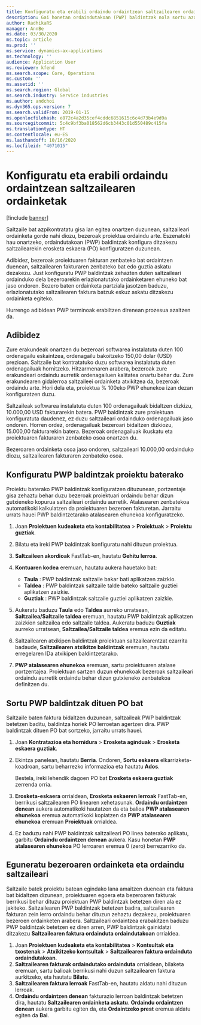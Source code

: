 ```yaml
---
title: Konfiguratu eta erabili ordaindu ordaintzean saltzailearen ordainketak
description: Gai honetan ordaindutakoan (PWP) baldintzak nola sortu azaltzen da, saltzaileen ordainketa partzialak askatu ahal izateko, bezeroen ordainketetan oinarrituta.
author: RadhikaRS
manager: AnnBe
ms.date: 03/30/2020
ms.topic: article
ms.prod: ''
ms.service: dynamics-ax-applications
ms.technology: ''
audience: Application User
ms.reviewer: kfend
ms.search.scope: Core, Operations
ms.custom: ''
ms.assetid: ''
ms.search.region: Global
ms.search.industry: Service industries
ms.author: andchoi
ms.dyn365.ops.version: 7
ms.search.validFrom: 2019-01-15
ms.openlocfilehash: e872c4a2d35cef4cddc6851615c6c4d73b4e9d9a
ms.sourcegitcommit: 5c4c9bf3ba018562d6cb3443c01d550489c415fa
ms.translationtype: HT
ms.contentlocale: eu-ES
ms.lasthandoff: 10/16/2020
ms.locfileid: "4071015"
---
```

# <a name="set-up-and-use-pay-when-paid-vendor-payments"></a>Konfiguratu eta erabili ordaindu ordaintzean saltzailearen ordainketak

[!include [banner](../includes/banner.md)]

Saltzaile bat azpikontratatu gisa lan egitea onartzen duzunean, saltzaileari ordainketa gorde nahi diozu, bezeroak proiektua ordaindu arte. Eszenatoki hau onartzeko, ordaindutakoan (PWP) baldintzak konfigura ditzakezu saltzailearekin erosketa eskaera (PO) konfiguratzen duzunean.

Adibidez, bezeroak proiektuaren fakturan zenbateko bat ordaintzen duenean, saltzailearen fakturaren zenbateko bat edo guztia askatu dezakezu. Just konfiguratu PWP baldintzak zehazten duten saltzaileari ordainduko dela bezeroarekin erlazionatutako ordainketaren ehuneko bat jaso ondoren. Bezero baten ordainketa partziala jasotzen baduzu, erlazionatutako saltzailearen faktura batzuk eskuz askatu ditzakezu ordainketa egiteko.

Hurrengo adibidean PWP terminoak erabiltzen direnean prozesua azaltzen da.

## <a name="example"></a>Adibidez

Zure erakundeak onartzen du bezeroari softwarea instalatuta duten 100 ordenagailu eskaintzea, ordenagailu bakoitzeko 150,00 dolar (USD) prezioan. Saltzaile bat kontratatuko duzu softwarea instalatuta duten ordenagailuak hornitzeko. Hitzarmenaren arabera, bezeroak zure erakundeari ordaindu aurretik ordenagailuen kalitatea onartu behar du. Zure erakundearen gidalerroa saltzaileei ordainketa atxikitzea da, bezeroak ordaindu arte. Hori dela eta, proiektua % 100eko PWP ehunekoa izan dezan konfiguratzen duzu.

Saltzaileak softwarea instalatuta duten 100 ordenagailuak bidaltzen dizkizu, 10.000,00 USD fakturarekin batera. PWP baldintzak zure proiektuan konfiguratuta daudenez, ez duzu saltzaileari ordainduko ordenagailuak jaso ondoren. Horren ordez, ordenagailuak bezeroari bidaltzen dizkiozu, 15.000,00 fakturarekin batera. Bezeroak ordenagailuak ikuskatu eta proiektuaren fakturaren zenbateko osoa onartzen du.

Bezeroaren ordainketa osoa jaso ondoren, saltzaileari 10.000,00 ordainduko diozu, saltzailearen fakturaren zenbateko osoa.

## <a name="set-up-pwp-terms-for-a-project"></a>Konfiguratu PWP baldintzak proiektu baterako

Proiektu baterako PWP baldintzak konfiguratzen dituzunean, portzentaje gisa zehaztu behar duzu bezeroak proiektuari ordaindu behar dizun gutxieneko kopurua saltzaileari ordaindu aurretik. Atalasearen zenbatekoa automatikoki kalkulatzen da proiektuaren bezeroen fakturetan. Jarraitu urrats hauei PWP baldintzetarako atalasearen ehunekoa konfiguratzeko.

1. Joan **Proiektuen kudeaketa eta kontabilitatea** \> **Proiektuak** \> **Proiektu guztiak**.
2. Bilatu eta ireki PWP baldintzak konfiguratu nahi dituzun proiektua.
3. **Saltzaileen akordioak** FastTab-en, hautatu **Gehitu lerroa**.
3. **Kontuaren kodea** eremuan, hautatu aukera hauetako bat:

    - **Taula** : PWP baldintzak saltzaile bakar bati aplikatzen zaizkio.
    - **Taldea** : PWP baldintzak saltzaile talde bateko saltzaile guztiei aplikatzen zaizkie.
    - **Guztiak** : PWP baldintzak saltzaile guztiei aplikatzen zaizkie.

4. Aukeratu baduzu **Taula** edo **Taldea** aurreko urratsean, **Saltzailea/Saltzaile taldea** eremuan, hautatu PWP baldintzak aplikatzen zaizkion saltzailea edo saltzaile taldea. Aukeratu baduzu **Guztiak** aurreko urratsean, **Saltzailea/Saltzaile taldea** eremua ezin da editatu.
5. Saltzailearen atxikipen baldintzak proiektuan saltzailearentzat ezarrita badaude, **Saltzailearen atxikitze baldintzak** eremuan, hautatu erregelaren IDa atxikipen baldintzetarako.
6. **PWP atalasearen ehunekoa** eremuan, sartu proiektuaren atalase portzentajea. Proiektuan sartzen duzun ehunekoak bezeroak saltzaileari ordaindu aurretik ordaindu behar dizun gutxieneko zenbatekoa definitzen du.

## <a name="create-a-po-that-has-pwp-terms"></a>Sortu PWP baldintzak dituen PO bat

Saltzaile baten faktura bidaltzen duzunean, saltzaileak PWP baldintzak betetzen baditu, baldintza horiek PO lerroetan agertzen dira. PWP baldintzak dituen PO bat sortzeko, jarraitu urrats hauei.

1. Joan **Kontratazioa eta hornidura** \> **Erosketa aginduak** \> **Erosketa eskaera guztiak**.
2. Ekintza panelean, hautatu **Berria**. Ondoren, **Sortu eskaera** elkarrizketa-koadroan, sartu beharrezko informazioa eta hautatu **Ados**.

    Bestela, ireki lehendik dagoen PO bat **Erosketa eskaera guztiak** zerrenda orria.

4. **Erosketa-eskaera** orrialdean, **Erosketa eskaeren lerroak** FastTab-en, berrikusi saltzailearen PO linearen xehetasunak. **Ordaindu ordaintzen denean** aukera automatikoki hautatzen da eta balioa **PWP atalasearen ehunekoa** eremua automatikoki kopiatzen da **PWP atalasearen ehunekoa** eremuan **Proiektuak** orrialdea.
6. Ez baduzu nahi PWP baldintzak saltzaileari PO linea baterako aplikatu, garbitu **Ordaindu ordaintzen denean** aukera. Kasu honetan **PWP atalasearen ehunekoa** PO lerroaren eremua 0 (zero) berrezarriko da.

## <a name="update-a-customer-payment-and-pay-the-vendor"></a>Eguneratu bezeroaren ordainketa eta ordaindu saltzaileari

Saltzaile batek proiektu batean egindako lana amaitzen duenean eta faktura bat bidaltzen dizunean, proiektuaren egoera eta bezeroaren fakturak berrikusi behar dituzu proiektuan PWP baldintzak betetzen diren ala ez jakiteko. Saltzailearen PWP baldintzak betetzen badira, saltzailearen fakturan zein lerro ordaindu behar dituzun zehaztu dezakezu, proiektuaren bezeroen ordainketen arabera. Saltzaileari ordaintzea erabakitzen baduzu PWP baldintzak betetzen ez diren arren, PWP baldintzak gainidatzi ditzakezu **Saltzailearen faktura ordainduta ordaindutakoan** orrialdea.

1. Joan **Proiektuen kudeaketa eta kontabilitatea** \> **Kontsultak eta txostenak** \> **Atxikitzeko kontsultak** \> **Saltzailearen faktura ordainduta ordaindutakoan**.
2. **Saltzailearen fakturak ordaindutako ordainduta** orrialdean, bilaketa eremuan, sartu balioak berrikusi nahi duzun saltzailearen faktura aurkitzeko, eta hautatu **Bilatu**.
3. **Saltzailearen faktura lerroak** FastTab-en, hautatu aldatu nahi dituzun lerroak.
4. **Ordaindu ordaintzen denean** fakturazio lerroan baldintzak betetzen dira, hautatu **Saltzailearen ordainketa askatu**. **Ordaindu ordaintzen denean** aukera garbitu egiten da, eta **Ordaintzeko prest** eremua aldatu egiten da **Bai**.
